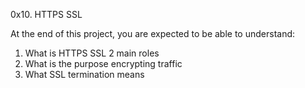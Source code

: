 0x10. HTTPS SSL

At the end of this project, you are expected to be able to understand:

1. What is HTTPS SSL 2 main roles
2. What is the purpose encrypting traffic
3. What SSL termination means
